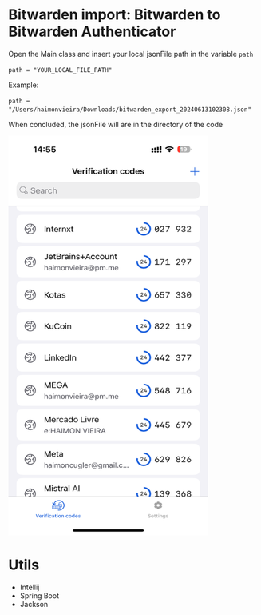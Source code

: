 # Bitwarden import: Bitwarden to Bitwarden Authenticator

Open the Main class and insert your local jsonFile path in the variable `path`

`path = "YOUR_LOCAL_FILE_PATH"`

Example:

`path = "/Users/haimonvieira/Downloads/bitwarden_export_20240613102308.json"`

When concluded, the jsonFile will are in the directory of the code

<img src="https://github.com/haimonvieira/bitwarden-import/blob/main/IMG_0010.png" alt="Print de tela" width="400" height="800" />



# Utils
- Intellij
- Spring Boot
- Jackson
